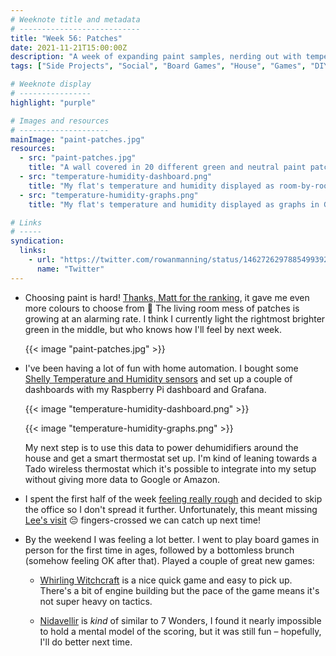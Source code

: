 ```yaml
---
# Weeknote title and metadata
# ---------------------------
title: "Week 56: Patches"
date: 2021-11-21T15:00:00Z
description: "A week of expanding paint samples, nerding out with temperature and humidity sensors, feeling rough, and a bunch of new board games."
tags: ["Side Projects", "Social", "Board Games", "House", "Games", "DIY", "Home Automation"]

# Weeknote display
# ----------------
highlight: "purple"

# Images and resources
# --------------------
mainImage: "paint-patches.jpg"
resources:
  - src: "paint-patches.jpg"
    title: "A wall covered in 20 different green and neutral paint patches"
  - src: "temperature-humidity-dashboard.png"
    title: "My flat's temperature and humidity displayed as room-by-room graphs"
  - src: "temperature-humidity-graphs.png"
    title: "My flat's temperature and humidity displayed as graphs in Grafana"

# Links
# -----
syndication:
  links:
    - url: "https://twitter.com/rowanmanning/status/1462726297885499392"
      name: "Twitter"
---
```


  * Choosing paint is hard! [Thanks, Matt for the ranking](https://notes.matthinchliffe.dev/052.html#matt-s-paint-ranking-2021), it gave me even more colours to choose from :see_no_evil: The living room mess of patches is growing at an alarming rate. I think I currently light the rightmost brighter green in the middle, but who knows how I'll feel by next week.

    {{< image "paint-patches.jpg" >}}

  * I've been having a lot of fun with home automation. I bought some [Shelly Temperature and Humidity sensors](https://shelly.cloud/products/shelly-humidity-temperature-smart-home-automation-sensor/) and set up a couple of dashboards with my Raspberry Pi dashboard and Grafana.

    {{< image "temperature-humidity-dashboard.png" >}}

    {{< image "temperature-humidity-graphs.png" >}}

    My next step is to use this data to power dehumidifiers around the house and get a smart thermostat set up. I'm kind of leaning towards a Tado wireless thermostat which it's possible to integrate into my setup without giving more data to Google or Amazon.

  * I spent the first half of the week [feeling really rough](/weeknotes/55/) and decided to skip the office so I don't spread it further. Unfortunately, this meant missing [Lee's visit](https://leemoody.co.uk/blog/weeknotes/60/) :pensive: fingers-crossed we can catch up next time!

  * By the weekend I was feeling a lot better. I went to play board games in person for the first time in ages, followed by a bottomless brunch (somehow feeling OK after that). Played a couple of great new games:

    * [Whirling Witchcraft](https://boardgamegeek.com/boardgame/335275/whirling-witchcraft) is a nice quick game and easy to pick up. There's a bit of engine building but the pace of the game means it's not super heavy on tactics.

    * [Nidavellir](https://boardgamegeek.com/boardgame/293014/nidavellir) is _kind_ of similar to 7 Wonders, I found it nearly impossible to hold a mental model of the scoring, but it was still fun – hopefully, I'll do better next time.
